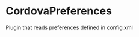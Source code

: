 CordovaPreferences
=================================

Plugin that reads preferences defined in config.xml
